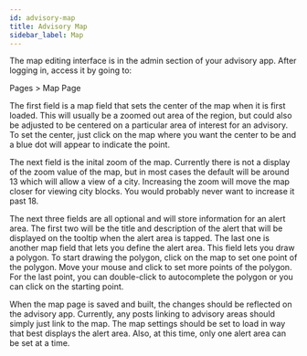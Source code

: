 ```yaml
---
id: advisory-map
title: Advisory Map
sidebar_label: Map
---
```


The map editing interface is in the admin section of your advisory app. After logging in, access it by going to:

Pages > Map Page

The first field is a map field that sets the center of the map when it is first loaded. This will usually be a zoomed out area of the region, but could also be adjusted to be centered on a particular area of interest for an advisory. To set the center, just click on the map where you want the center to be and a blue dot will appear to indicate the point.

The next field is the inital zoom of the map. Currently there is not a display of the zoom value of the map, but in most cases the default will be around 13 which will allow a view of a city. Increasing the zoom will move the map closer for viewing city blocks. You would probably never want to increase it past 18.

The next three fields are all optional and will store information for an alert area. The first two will be the title and description of the alert that will be displayed on the tooltip when the alert area is tapped. The last one is another map field that lets you define the alert area. This field lets you draw a polygon. To start drawing the polygon, click on the map to set one point of the polygon. Move your mouse and click to set more points of the polygon. For the last point, you can double-click to autocomplete the polygon or you can click on the starting point.

When the map page is saved and built, the changes should be reflected on the advisory app. Currently, any posts linking to advisory areas should simply just link to the map. The map settings should be set to load in way that best displays the alert area. Also, at this time, only one alert area can be set at a time.

